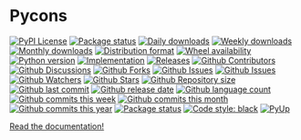 # Pycons

[![PyPI License](https://img.shields.io/pypi/l/pycons.svg)](https://pypi.org/project/pycons/)
[![Package status](https://img.shields.io/pypi/status/pycons.svg)](https://pypi.org/project/pycons/)
[![Daily downloads](https://img.shields.io/pypi/dd/pycons.svg)](https://pypi.org/project/pycons/)
[![Weekly downloads](https://img.shields.io/pypi/dw/pycons.svg)](https://pypi.org/project/pycons/)
[![Monthly downloads](https://img.shields.io/pypi/dm/pycons.svg)](https://pypi.org/project/pycons/)
[![Distribution format](https://img.shields.io/pypi/format/pycons.svg)](https://pypi.org/project/pycons/)
[![Wheel availability](https://img.shields.io/pypi/wheel/pycons.svg)](https://pypi.org/project/pycons/)
[![Python version](https://img.shields.io/pypi/pyversions/pycons.svg)](https://pypi.org/project/pycons/)
[![Implementation](https://img.shields.io/pypi/implementation/pycons.svg)](https://pypi.org/project/pycons/)
[![Releases](https://img.shields.io/github/downloads/phil65/pycons/total.svg)](https://github.com/phil65/pycons/releases)
[![Github Contributors](https://img.shields.io/github/contributors/phil65/pycons)](https://github.com/phil65/pycons/graphs/contributors)
[![Github Discussions](https://img.shields.io/github/discussions/phil65/pycons)](https://github.com/phil65/pycons/discussions)
[![Github Forks](https://img.shields.io/github/forks/phil65/pycons)](https://github.com/phil65/pycons/forks)
[![Github Issues](https://img.shields.io/github/issues/phil65/pycons)](https://github.com/phil65/pycons/issues)
[![Github Issues](https://img.shields.io/github/issues-pr/phil65/pycons)](https://github.com/phil65/pycons/pulls)
[![Github Watchers](https://img.shields.io/github/watchers/phil65/pycons)](https://github.com/phil65/pycons/watchers)
[![Github Stars](https://img.shields.io/github/stars/phil65/pycons)](https://github.com/phil65/pycons/stars)
[![Github Repository size](https://img.shields.io/github/repo-size/phil65/pycons)](https://github.com/phil65/pycons)
[![Github last commit](https://img.shields.io/github/last-commit/phil65/pycons)](https://github.com/phil65/pycons/commits)
[![Github release date](https://img.shields.io/github/release-date/phil65/pycons)](https://github.com/phil65/pycons/releases)
[![Github language count](https://img.shields.io/github/languages/count/phil65/pycons)](https://github.com/phil65/pycons)
[![Github commits this week](https://img.shields.io/github/commit-activity/w/phil65/pycons)](https://github.com/phil65/pycons)
[![Github commits this month](https://img.shields.io/github/commit-activity/m/phil65/pycons)](https://github.com/phil65/pycons)
[![Github commits this year](https://img.shields.io/github/commit-activity/y/phil65/pycons)](https://github.com/phil65/pycons)
[![Package status](https://codecov.io/gh/phil65/pycons/branch/main/graph/badge.svg)](https://codecov.io/gh/phil65/pycons/)
[![Code style: black](https://img.shields.io/badge/code%20style-black-000000.svg)](https://github.com/psf/black)
[![PyUp](https://pyup.io/repos/github/phil65/pycons/shield.svg)](https://pyup.io/repos/github/phil65/pycons/)

[Read the documentation!](https://phil65.github.io/pycons/)

